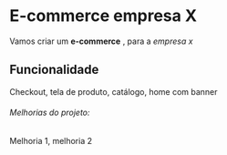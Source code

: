 # E-commerce empresa X

Vamos criar um **e-commerce** , para a *empresa x*

## Funcionalidade

Checkout, tela de produto, catálogo, home com banner

###### Melhorias do projeto:

Melhoria 1, melhoria 2

